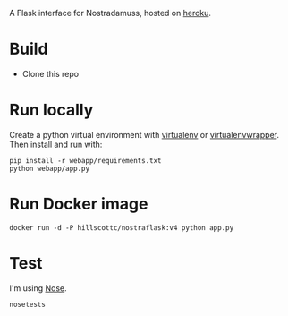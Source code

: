 

A Flask interface for Nostradamuss, hosted on [heroku](https://nostraflask.herokuapp.com/).

# Build
- Clone this repo

# Run locally
Create a python virtual environment with [virtualenv](https://virtualenv.pypa.io/en/latest/) or [virtualenvwrapper](https://virtualenvwrapper.readthedocs.org/en/latest/).
Then install and run with:

    pip install -r webapp/requirements.txt
    python webapp/app.py

# Run Docker image

    docker run -d -P hillscottc/nostraflask:v4 python app.py

# Test
I'm using [Nose](http://nose.readthedocs.org/en/latest/). 

    nosetests
    

    



